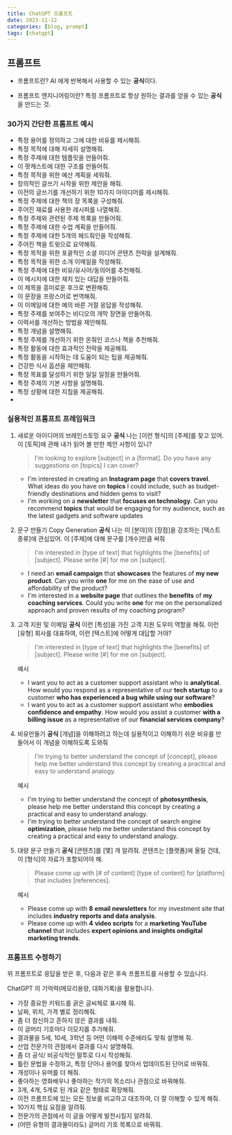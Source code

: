 ```yaml
---
title: ChatGPT 프롬프트 
date: 2023-11-22
categories: [blog, prompt]
tags: [chatgpt]
---
```

## 프롬프트

- 프롬프트란? 
AI 에게 반복해서 사용할 수 있는    **공식**이다.

- 프롬프트 엔지니어링이란?
특정 프롬프트로 항상 원하는 결과를 얻을 수 있는 **공식**을 만드는 것.

### 30가지 간단한 프롬프트 예시

- 특정 용어를 정의하고 그에 대한 비유를 제시해줘.
- 특정 목적에 대해 자세히 설명해줘.
- 특정 주제에 대한 템플릿을 만들어줘.
- 이 팟캐스트에 대한 구조를 만들어줘.
- 특정 목적을 위한 예산 계획을 세워줘.
- 창의적인 글쓰기 시작을 위한 제안을 해줘.
- 이전의 글쓰기를 개선하기 위한 10가지 아이디어를 제시해줘.
- 특정 주제에 대한 책의 장 목록을 구성해줘.
- 주어진 재료를 사용한 레시피를 나열해줘.
- 특정 주제와 관련된 주제 목록을 만들어줘.
- 특정 주제에 대한 수업 계획을 만들어줘.
- 특정 주제에 대한 5개의 헤드줘인을 작성해줘.
- 주어진 책을 트윗으로 요약해줘.
- 특정 목적을 위한 포괄적인 소셜 미디어 콘텐츠 전략을 설계해줘.
- 특정 목적을 위한 소개 이메일을 작성해줘.
- 특정 주제에 대한 비유/유사어/동의어를 추천해줘.
- 이 메시지에 대한 재치 있는 대답을 만들어줘.
- 이 제목을 흥미로운 후크로 변환해줘.
- 이 문장을 프랑스어로 번역해줘.
- 이 이메일에 대한 예의 바른 거절 응답을 작성해줘.
- 특정 주제를 보여주는 비디오의 개막 장면을 만들어줘.
- 이력서를 개선하는 방법을 제안해줘.
- 특정 개념을 설명해줘.
- 특정 주제를 개선하기 위한 온줘인 코스나 책을 추천해줘.
- 특정 활동에 대한 효과적인 전략을 제공해줘.
- 특정 활동을 시작하는 데 도움이 되는 팁을 제공해줘.
- 건강한 식사 옵션을 제안해줘.
- 특정 목표를 달성하기 위한 일일 일정을 만들어줘.
- 특정 주제의 기본 사항을 설명해줘.
- 특정 상황에 대한 지침을 제공해줘.
- 
### 실용적인 프롬프트 프레임워크 

1. 새로운 아이디어의 브레인스토밍 요구
    **공식**
   나는 [이런 형식]의 [주제]를 찾고 있어. 이 [토픽]에 관해 내가 읽어 볼 만한 제안 사항이 있니?

   > I'm looking to explore [subject] in a [format]. Do you have any suggestions on [topics] I can cover?

   - I'm interested in creating an **Instagram page** that **covers travel**. What ideas do you have on **topics** I could include, such as budget-friendly destinations and hidden gems to visit?
   -  I'm working on a **newsletter** that **focuses on technology**. Can you recommend **topics**  that would be engaging for my audience, such as the latest gadgets and software updates


2. 문구 만들기 Copy Generation
    **공식**
    나는 이 [분야]의 [장점]을 강조하는 [텍스트 종류]에 관심있어. 이 [주제]에 대해 문구를 [개수]만큼 써줘

    > I'm interested in [type of text] that highlights the [benefits] of [subject]. Please write [#] for me on [subject].

   - I need an **email campaign** that **showcases** the features of **my new product**. Can you write **one** for me on the ease of use and affordability of the product?
   - I'm interested in a **website page** that outlines the **benefits** of **my coaching services**. Could you write **one** for 
   me on the personalized approach and proven results of my coaching program?

3. 고객 지원 및 이메일
   **공식**
    이런 [특성]을 가진 고객 지원 도우미 역할을 해줘. 이런 [유형] 회사를 대표하여, 이런 [텍스트]에 어떻게 대답할 거야?

    > I'm interested in [type of text] that highlights the [benefits] of [subject]. Please write [#] for me on [subject].


    예시 
    - I want you to act as a customer support assistant who is **analytical**. How would you respond as a representative of our **tech startup** to a customer **who has experienced a bug while using our software**?
    - I want you to act as a customer support assistant who **embodies confidence and empathy**. How would you assist a customer **with a billing issue** as a representative of our **financial services company**?

4. 비유만들기 
   **공식**
    [개념]을 이해하려고 하는데 실용적이고 이해하기 쉬운 비유를 만들어서 이 개념을 이해하도록 도와줘

    > I'm trying to better understand the concept of [concept], please help me better understand this concept by creating a practical and easy to understand analogy.

    예시 
    - I'm trying to better understand the concept of **photosynthesis**, please help me better understand this concept by creating a practical and easy to understand analogy.
    - I'm trying to better understand the concept of search engine **optimization**, please help me better understand this concept by creating a practical and easy to understand analogy.
  
5. 대량 문구 만들기
   **공식**
    [콘텐츠]를 [몇] 개 알려줘. 콘텐츠는 [플랫폼]에 올릴 건데, 이 [형식]의 자료가 포함되어야 해.
    > Please come up with [# of content] [type of content] for [platform] that includes [references].

    예시 
    - Please come up with **8** **email newsletters** for my investment site that includes **industry reports and data analysis**.
    - Please come up with **4** **video scripts** for a **marketing YouTube channel** that includes **expert opinions and insights ondigital marketing trends**.


### 프롬프트 수정하기 

위 프롬프트로 응답을 받은 후, 다음과 같은 후속 프롬프트를 사용할 수 있습니다.

ChatGPT 의 기억력(메모리용량, 대화기록)을 활용합니다.

- 가장 중요한 키워드를 굵은 글씨체로 표시해 줘.
- 날짜, 위치, 가격 별로 정리해줘.
- 좀 더 참신하고 흔하지 않은 결과를 내줘.
- 이 글머리 기호마다 이모지를 추가해줘.
- 결과물을 5세, 10세, 3학년 등 어떤 이해력 수준에라도 맞춰 설명해 줘.
- 산업 전문가의 관점에서 결과를 다시 설명해줘.
- 좀 더 공식/ 비공식적인 말투로 다시 작성해줘.
- 틀린 문법을 수정하고, 특정 단어나 용어를 찾아서 업데이트된 단어로 바꿔줘.
- 개성이나 유머를 더 해줘.
- 좋아하는 영화배우나 좋아하는 작가의 목소리나 관점으로 바꿔해줘.
- 3개, 4개, 5개로 된 개요 같은 형태로 확장해줘.
- 이전 프롬프트에 있는 모든 정보를 비교하고 대조하여, 더 잘 이해할 수 있게 해줘.
- 10가지 핵심 요점을 알려줘.
- 전문가의 관점에서 이 글을 어떻게 발전시킬지 알려줘.
- (어떤 유형의 결과물이라도) 글머리 기호 목록으로 바꿔줘.
